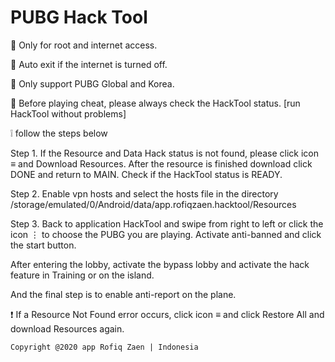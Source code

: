 # PUBG Hack Tool #


📌 Only for root and internet access.

📌 Auto exit if the internet is turned off.

📌 Only support PUBG Global and Korea.

📌 Before playing cheat, please always check the HackTool status.
[run HackTool without problems] 


❕ follow the steps below 


Step 1.
If the Resource and Data Hack status is not found, please click icon ≡ and Download Resources.
After the resource is finished download click DONE and return to MAIN.
Check if the HackTool status is READY.

Step 2. 
Enable vpn hosts and select the hosts file in the directory /storage/emulated/0/Android/data/app.rofiqzaen.hacktool/Resources

Step 3.
Back to application HackTool and swipe from right to left or click the icon  ⋮  to choose the PUBG you are playing.
Activate anti-banned and click the start button.

After entering the lobby, activate the bypass lobby and activate the hack feature in Training or on the island.

And the final step is to enable anti-report on the plane.


❗ If a Resource Not Found error occurs, click icon  ≡  and click Restore All and download Resources again.





	Copyright @2020 app Rofiq Zaen | Indonesia
